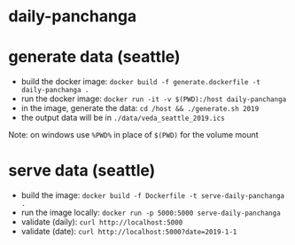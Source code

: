# daily-panchanga

# generate data (seattle)

- build the docker image: `docker build -f generate.dockerfile -t daily-panchanga .`
- run the docker image: `docker run -it -v $(PWD):/host daily-panchanga`
- in the image, generate the data: `cd /host && ./generate.sh 2019`
- the output data will be in `./data/veda_seattle_2019.ics`

Note: on windows use `%PWD%` in place of `$(PWD)` for the volume mount

# serve data (seattle)

- build the image: `docker build -f Dockerfile -t serve-daily-panchanga .`
- run the image locally: `docker run -p 5000:5000 serve-daily-panchanga`
- validate (daily): `curl http://localhost:5000`
- validate (date): `curl http://localhost:5000?date=2019-1-1`
